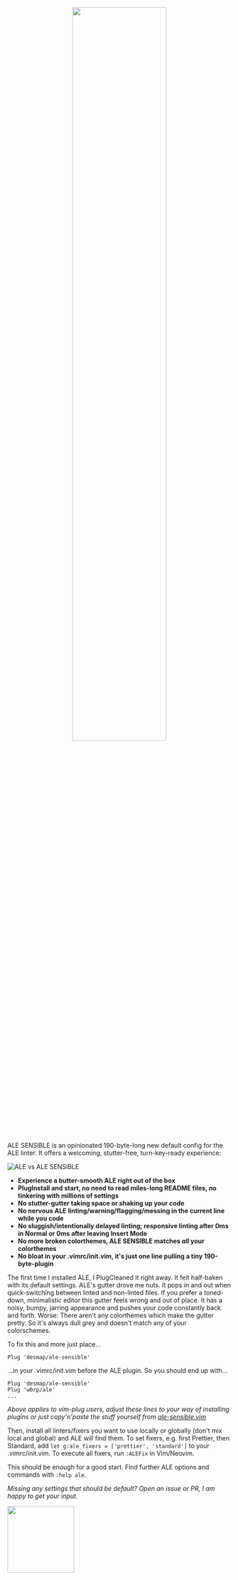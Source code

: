 <p align='center'><img src='https://user-images.githubusercontent.com/43666255/50660194-3c749200-0f9f-11e9-8668-520662ae79d0.png' width='65%'/></p>

ALE SENSIBLE is an opinionated 190-byte-long new default config for the ALE linter. It offers a welcoming, stutter-free, turn-key-ready experience:

![ALE vs ALE SENSIBLE](https://user-images.githubusercontent.com/43666255/50661068-3df38980-0fa2-11e9-8a6c-e657232484db.png)

- **Experience a butter-smooth ALE right out of the box**
- **PlugInstall and start, no need to read miles-long README files, no tinkering with millions of settings** 
- **No stutter-gutter taking space or shaking up your code**
- **No nervous ALE linting/warning/flagging/messing in the current line while you code**
- **No sluggish/intentionally delayed linting; responsive linting after 0ms in Normal or 0ms after leaving Insert Mode** 
- **No more broken colorthemes, ALE SENSIBLE matches _all_ your colorthemes**
- **No bloat in your .vimrc/init.vim, it's just one line pulling a tiny 190-byte-plugin**

The first time I installed ALE, I PlugCleaned it right away. It felt half-baken with its default settings. ALE's gutter drove me nuts. It pops in and out when quick-switching between linted and non-linted files. If you prefer a toned-down, minimalistic editor this gutter  feels wrong and out of place. It has a noisy, bumpy, jarring appearance and pushes your code constantly  back and forth. Worse: There aren't any colorthemes which make the gutter pretty. So it's always dull grey and doesn't match any of your colorschemes. 

To fix this and more just place...

```
Plug 'desmap/ale-sensible'
```
...in your .vimrc/init.vim before the ALE plugin. So you should end up with...
```
Plug 'desmap/ale-sensible'
Plug 'w0rp/ale'
...
```
_Above applies to vim-plug users, adjust these lines to your way of installing plugins or just copy'n'paste the stuff yourself from [ale-sensible.vim](https://github.com/desmap/ale-sensible/blob/master/plugin/ale-sensible.vim)_

Then, install all linters/fixers you want to use locally or globally (don't mix local and global) and ALE will find them. To set fixers, e.g. first Prettier, then Standard, add `let g:ale_fixers = ['prettier', 'standard']` to your .vimrc/init.vim. To execute all fixers, run `:ALEFix` in Vim/Neovim.

This should be enough for a good start. Find further ALE options and commands with `:help ale`.

_Missing any settings that should be default? Open an issue or PR, I am happy to get your input._

<img src='https://user-images.githubusercontent.com/43666255/50661376-413b4500-0fa3-11e9-9bd4-7248514f576a.png' width=150/>

